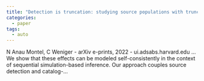 ```yaml
---
title: "Detection is truncation: studying source populations with truncated marginal neural ratio estimation"
categories:
  - paper
tags:
  - auto
---
```

N Anau Montel, C Weniger - arXiv e-prints, 2022 - ui.adsabs.harvard.edu
… We show that these effects can be modeled self-consistently in the context of sequential simulation-based inference. Our approach couples source detection and catalog-…
